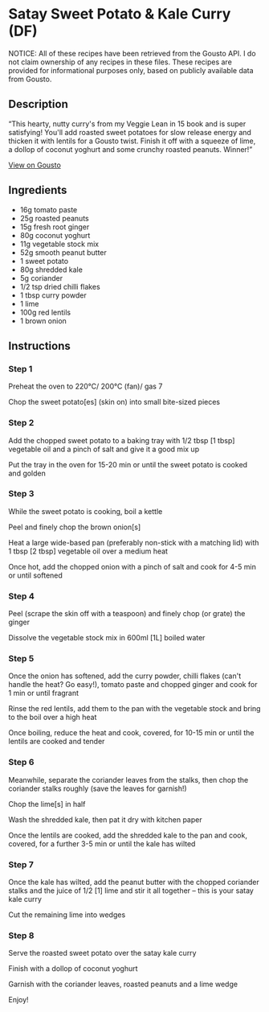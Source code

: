 # Satay Sweet Potato & Kale Curry (DF)

NOTICE: All of these recipes have been retrieved from the Gousto API. I do not claim ownership of any recipes in these files. These recipes are provided for informational purposes only, based on publicly available data from Gousto.

## Description

“This hearty, nutty curry's from my Veggie Lean in 15 book and is super satisfying! You'll add roasted sweet potatoes for slow release energy and thicken it with lentils for a Gousto twist. Finish it off with a squeeze of lime, a dollop of coconut yoghurt and some crunchy roasted peanuts. Winner!”

[View on Gousto](https://www.gousto.co.uk/recipes/cookbook/joes-satay-sweet-potato-kale-curry-df)

## Ingredients

- 16g tomato paste
- 25g roasted peanuts
- 15g fresh root ginger
- 80g coconut yoghurt
- 11g vegetable stock mix
- 52g smooth peanut butter
- 1 sweet potato
- 80g shredded kale
- 5g coriander
- 1/2 tsp dried chilli flakes
- 1 tbsp curry powder
- 1 lime
- 100g red lentils
- 1 brown onion

## Instructions


### Step 1

Preheat the oven to 220°C/ 200°C (fan)/ gas 7

Chop the sweet potato<span class="text-danger">[es] </span>(skin on) into small bite-sized pieces


### Step 2

Add the chopped sweet potato to a baking tray with 1/2 tbsp <span class="text-danger">[1 tbsp]</span> vegetable oil and a pinch of salt and give it a good mix up

Put the tray in the oven for 15-20 min or until the sweet potato is cooked and golden


### Step 3

While the sweet potato is cooking, boil a kettle

Peel and finely chop the brown onion<span class="text-danger">[s]</span>

Heat a large wide-based pan (preferably non-stick with a matching lid) with 1 tbsp<span class="text-danger"> [2 tbsp]</span> vegetable oil over a medium heat

Once hot, add the chopped onion with a pinch of salt and cook for 4-5 min or until softened


### Step 4

Peel (scrape the skin off with a teaspoon) and finely chop (or grate) the ginger

Dissolve the vegetable stock mix in 600ml <span class="text-danger">[1L]</span> boiled water


### Step 5

Once the onion has softened, add the curry powder, chilli flakes (can't handle the heat? Go easy!), tomato paste and chopped ginger and cook for 1 min or until fragrant

Rinse the red lentils, add them to the pan with the vegetable stock and bring to the boil over a high heat

Once boiling, reduce the heat and cook, covered, for 10-15 min or until the lentils are cooked and tender


### Step 6

Meanwhile, separate the coriander leaves from the stalks, then chop the coriander stalks roughly (save the leaves for garnish!)

Chop the lime<span class="text-danger">[s]</span> in half

Wash the shredded kale, then pat it dry with kitchen paper

Once the lentils are cooked, add the shredded kale to the pan and cook, covered, for a further 3-5 min or until the kale has wilted


### Step 7

Once the kale has wilted, add the peanut butter with the chopped coriander stalks and the juice of 1/2 <span class="text-danger">[1]</span> lime and stir it all together – this is your satay kale curry

Cut the remaining lime into wedges

### Step 8

Serve the roasted sweet potato over the satay kale curry

Finish with a dollop of coconut yoghurt

Garnish with the coriander leaves, roasted peanuts and a lime wedge

Enjoy!

